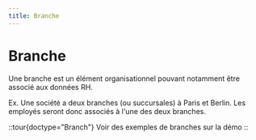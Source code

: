 ```yaml
---
title: Branche
---
```


# Branche

Une branche est un élément organisationnel pouvant notamment être associé aux données RH.

Ex. Une société a deux branches (ou succursales) à Paris et Berlin.
Les employés seront donc associés à l'une des deux branches.


::tour{doctype="Branch"}
Voir des exemples de branches sur la démo
::
